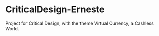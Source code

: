 # CriticalDesign-Erneste
Project for Critical Design, with the theme Virtual Currency, a Cashless World.
